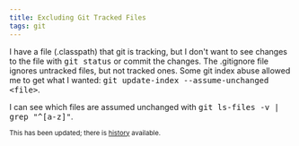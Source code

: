 ```yaml
---
title: Excluding Git Tracked Files
tags: git
---
```


I have a file (.classpath) that git is tracking, but I don't want to see changes to the file with <tt>git status</tt> or commit the changes. The .gitignore file ignores untracked files, but not tracked ones. Some git index abuse allowed me to get what I wanted: <tt>git update-index --assume-unchanged &lt;file&gt;</tt>.

I can see which files are assumed unchanged with <tt>git ls-files -v | grep "^[a-z]"</tt>.

<small>This has been updated; there is <a href="https://github.com/burkemw3/daylog/commits/gh-pages/_posts/2012-03-15-excluding-git-tracked-files.md">history</a> available.</small>

